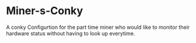 # Miner-s-Conky
A conky Configurtion for the part time miner who would like to monitor their hardware status without having to look up everytime. 
